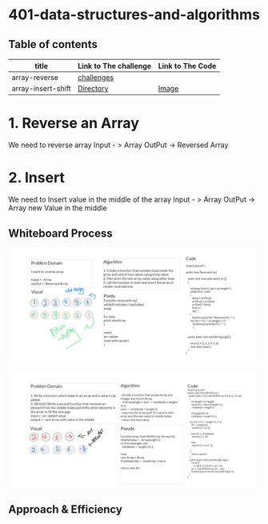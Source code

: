# 401-data-structures-and-algorithms

## Table of contents

  

| title            | Link to The challenge         | Link to The Code                     |                          
| -----------------|-------------------------------|--------------------------------------|
|array-reverse     |[challenges](challenges)       |                                      |
|array-insert-shift|[Directory](challenges/insert) |[Image](challenges/insert/insert.png) |



# 1. Reverse an Array
<!-- Description of the challenge -->
We need to reverse array
Input - > Array
OutPut -> Reversed Array

# 2. Insert
We need to Insert value in the middle of the array
Input - > Array
OutPut -> Array new Value in the middle

## Whiteboard Process
<!-- Embedded whiteboard image -->

![Reverse](challenges/reverse/reverse.png)

![Insert](challenges/insert/insert.png)


## Approach & Efficiency
<!-- What approach did you take? Discuss Why. What is the Big O space/time for this approach? -->